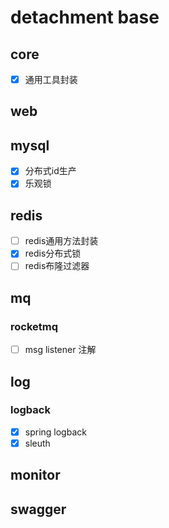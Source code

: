 # detachment base

## core 
* [X] 通用工具封装

## web


## mysql
* [X] 分布式id生产
* [X] 乐观锁

## redis
* [ ] redis通用方法封装
* [X] redis分布式锁
* [ ] redis布隆过滤器

## mq
### rocketmq
* [ ] msg listener 注解

## log
### logback
* [X] spring logback
* [X] sleuth

## monitor

## swagger